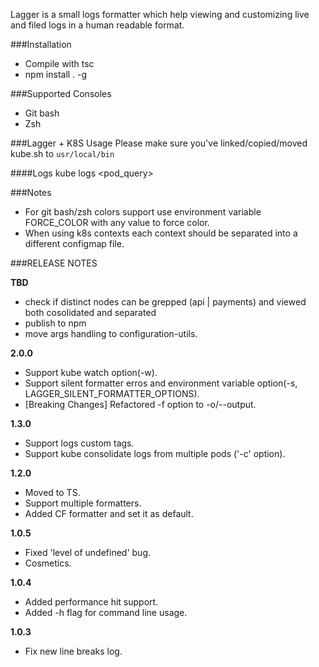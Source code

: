Lagger is a small logs formatter which help viewing and customizing live and filed logs in a human readable format. 


###Installation
- Compile with tsc
- npm install . -g

###Supported Consoles
- Git bash 
- Zsh

###Lagger + K8S Usage
Please make sure you've linked/copied/moved kube.sh to `usr/local/bin`


####Logs
    kube logs <namespace> <pod_query> <OPTIONS>

###Notes
 - For git bash/zsh colors support use environment variable FORCE_COLOR with any value to force color.
 - When using k8s contexts each context should be separated into a different configmap file.

###RELEASE NOTES

**TBD**
 
 - check if distinct nodes can be grepped (api | payments) and viewed both cosolidated and separated
 - publish to npm
 - move args handling to configuration-utils.

 **2.0.0**
 - Support kube watch option(-w).
 - Support silent formatter erros and environment variable option(-s, LAGGER_SILENT_FORMATTER_OPTIONS).
 - [Breaking Changes] Refactored -f option to -o/--output. 

 **1.3.0**
 - Support logs custom tags.
 - Support kube consolidate logs from multiple pods ('-c' option).  

 **1.2.0** 
  - Moved to TS.
  - Support multiple formatters.
  - Added CF formatter and set it as default.
 
 **1.0.5**
  - Fixed 'level of undefined' bug.
  - Cosmetics.
  
 **1.0.4**
 - Added performance hit support.
 - Added -h flag for command line usage.

 **1.0.3**
 - Fix new line breaks log.

 
  

